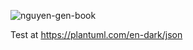![nguyen-gen-book](http://www.plantuml.com/plantuml/proxy?cache=no&src=https://raw.githubusercontent.com/nguyen-gen/gen-book/init/data.iuml)

Test at https://plantuml.com/en-dark/json

